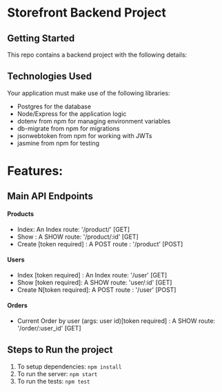 # Storefront Backend Project

## Getting Started

This repo contains a backend project with the following details:

## Technologies Used

Your application must make use of the following libraries:

- Postgres for the database
- Node/Express for the application logic
- dotenv from npm for managing environment variables
- db-migrate from npm for migrations
- jsonwebtoken from npm for working with JWTs
- jasmine from npm for testing

# Features:

## Main API Endpoints

#### Products

- Index: An Index route: '/product/' [GET]
- Show : A SHOW route: '/product/:id' [GET]
- Create [token required] : A POST route : '/product' [POST]

#### Users

- Index [token required] : An Index route: '/user' [GET]
- Show [token required]: A SHOW route: 'user/:id' [GET]
- Create N[token required]: A POST route : '/user' [POST]

#### Orders

- Current Order by user (args: user id)[token required] : A SHOW route: '/order/:user_id' [GET]

## Steps to Run the project

1. To setup dependencies: `npm install`
2. To run the server: `npm start`
3. To run the tests: `npm test`
